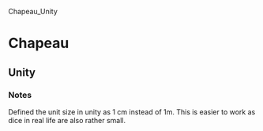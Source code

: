 Chapeau_Unity



# Chapeau

## Unity

### Notes
Defined the unit size in unity as 1 cm instead of 1m. This is easier to work as dice in real life are also rather small.